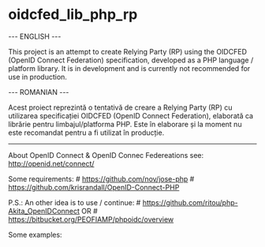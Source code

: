 # oidcfed_lib_php_rp

--- ENGLISH ---

This project is an attempt to create Relying Party (RP) using the OIDCFED (OpenID Connect Federation)
 specification, developed as a PHP language / platform library.
It is in development and is currently not recommended for use in production.

--- ROMANIAN ---

Acest proiect reprezintă o tentativă de creare a Relying Party (RP) cu utilizarea specificației 
OIDCFED (OpenID Connect Federation), elaborată ca librărie pentru limbajul/platforma PHP.
Este în elaborare și la moment nu este recomandat pentru a fi utilizat în producție.


---
About OpenID Connect & OpenID Connec Federeations see: http://openid.net/connect/

Some requirements:
    #	https://github.com/nov/jose-php
    #	https://github.com/krisrandall/OpenID-Connect-PHP

P.S.: An other idea is to use / continue: 
        #   https://github.com/ritou/php-Akita_OpenIDConnect
        OR
        #   https://bitbucket.org/PEOFIAMP/phpoidc/overview

Some examples: 



